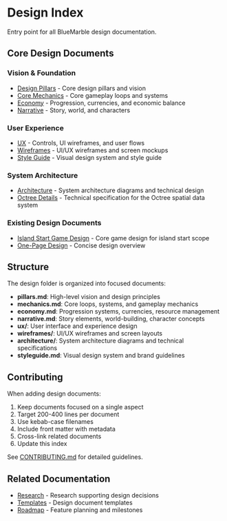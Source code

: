 # Design Index

Entry point for all BlueMarble design documentation.

## Core Design Documents

### Vision & Foundation

- [Design Pillars](pillars.md) - Core design pillars and vision
- [Core Mechanics](mechanics.md) - Core gameplay loops and systems
- [Economy](economy.md) - Progression, currencies, and economic balance
- [Narrative](narrative.md) - Story, world, and characters

### User Experience

- [UX](ux/) - Controls, UI wireframes, and user flows
- [Wireframes](wireframes/) - UI/UX wireframes and screen mockups
- [Style Guide](styleguide.md) - Visual design system and style guide

### System Architecture

- [Architecture](architecture/) - System architecture diagrams and technical design
- [Octree Details](OCTREE_DETAILS.md) - Technical specification for the Octree spatial data system

### Existing Design Documents

- [Island Start Game Design](island_start_game_design.md) - Core game design for island start scope
- [One-Page Design](one-page-design.md) - Concise design overview

## Structure

The design folder is organized into focused documents:

- **pillars.md**: High-level vision and design principles
- **mechanics.md**: Core loops, systems, and gameplay mechanics
- **economy.md**: Progression systems, currencies, resource management
- **narrative.md**: Story elements, world-building, character concepts
- **ux/**: User interface and experience design
- **wireframes/**: UI/UX wireframes and screen layouts
- **architecture/**: System architecture diagrams and technical specifications
- **styleguide.md**: Visual design system and brand guidelines

## Contributing

When adding design documents:

1. Keep documents focused on a single aspect
2. Target 200-400 lines per document
3. Use kebab-case filenames
4. Include front matter with metadata
5. Cross-link related documents
6. Update this index

See [CONTRIBUTING.md](../CONTRIBUTING.md) for detailed guidelines.

## Related Documentation

- [Research](../research/) - Research supporting design decisions
- [Templates](../templates/) - Design document templates
- [Roadmap](../roadmap/) - Feature planning and milestones
